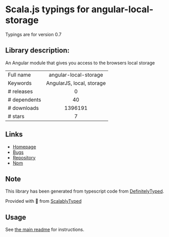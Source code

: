 
# Scala.js typings for angular-local-storage

Typings are for version 0.7

## Library description:
An Angular module that gives you access to the browsers local storage

|                    |                 |
| ------------------ | :-------------: |
| Full name          | angular-local-storage |
| Keywords           | AngularJS, local, storage |
| # releases         | 0 |
| # dependents       | 40 |
| # downloads        | 1396191 |
| # stars            | 7 |

## Links
- [Homepage](https://github.com/grevory/angular-local-storage)
- [Bugs](https://github.com/grevory/angular-local-storage/issues)
- [Repository](https://github.com/grevory/angular-local-storage)
- [Npm](https://www.npmjs.com/package/angular-local-storage)
    


## Note
This library has been generated from typescript code from [DefinitelyTyped](https://definitelytyped.org).

Provided with :purple_heart: from [ScalablyTyped](https://github.com/oyvindberg/ScalablyTyped)

## Usage
See [the main readme](../../readme.md) for instructions.


